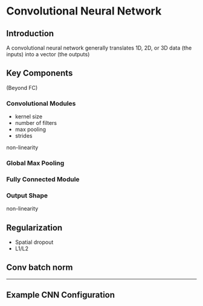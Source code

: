 # Convolutional Neural Network

## Introduction

A convolutional neural network generally translates 1D, 2D, or 3D data
(the inputs) into a vector (the outputs)

## Key Components

(Beyond FC)

### Convolutional Modules

- kernel size
- number of filters
- max pooling
- strides

non-linearity

### Global Max Pooling


### Fully Connected Module


### Output Shape

non-linearity

## Regularization
- Spatial dropout
- L1/L2

## Conv batch norm

___

## Example CNN Configuration

